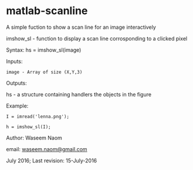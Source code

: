 # matlab-scanline
A simple fuction to show a scan line for an image interactively

imshow_sl - function to display a scan line corrosponding to a clicked pixel

Syntax:  hs = imshow_sl(image)

 Inputs:

    image - Array of size (X,Y,3)

 Outputs:

  hs - a structure containing handlers the objects in the figure

 Example: 

    I = imread('lenna.png');

    h = imshow_sl(I);


 Author: Waseem Naom

 email: waseem.naom@gmail.com

 July 2016; Last revision: 15-July-2016
